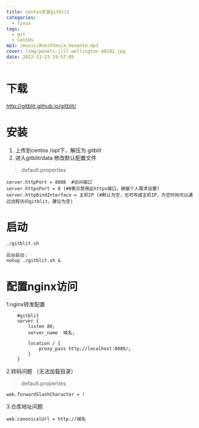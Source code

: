 ```yaml
---
title: centos安装gitblit
categories:
  - linux
tags:
  - git
  - CentOs
mp3: /music/Anesthesia-Vexento.mp3
cover: /img/pexels-jill-wellington-40192.jpg
date: 2022-11-23 19:57:05
---
```

# 下载
http://gitblit.github.io/gitblit/
# 安装
1.  上传到centos /opt下，解压为 gitblit
2. 进入gitblit/data 修改默认配置文件
> default.properties
```
server.httpPort = 8088  #访问端口 
server.httpsPort = 0 (#0表示禁用此https端口，根据个人需求设置)
server.httpBindInterface = 主机IP (#默认为空，也可写成主机IP，为空时则可以通过远程访问gitblit，建议为空)
```
# 启动 
```
./gitblit.sh

后台启动：
nohup ./gitblit.sh &
```

# 配置nginx访问
1.nginx转发配置
```
    #gitblit
    server {
	    listen 80;
	    server_name  域名;
	
	    location / {
	        proxy_pass http://localhost:8088/;
	    }
    }

```
2.转码问题 （无法加载目录）
> default.properties
```
web.forwardSlashCharacter = !
```
3.仓库地址问题
```
web.canonicalUrl = http://域名
```